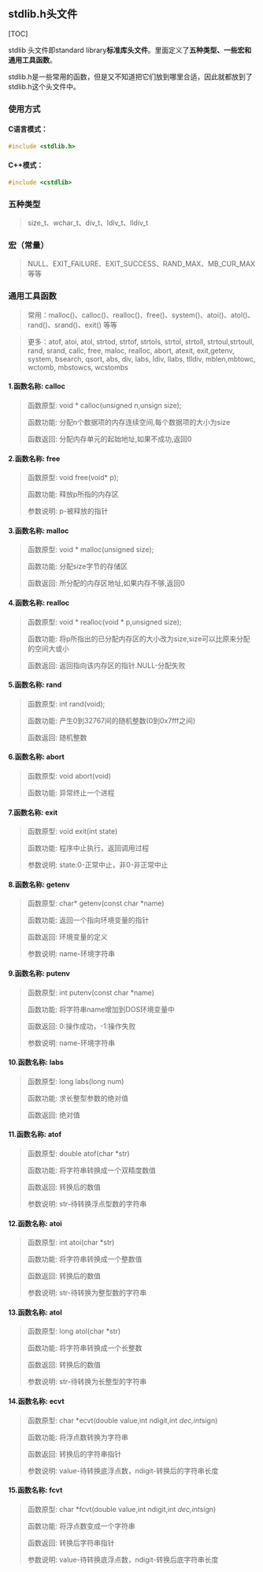 ## stdlib.h头文件

[TOC]

stdlib 头文件即standard library**标准库头文件**。里面定义了**五种类型、一些宏和通用工具函数**。

stdlib.h是一些常用的函数，但是又不知道把它们放到哪里合适，因此就都放到了stdlib.h这个头文件中。



### 使用方式

#### C语言模式：

```c
#include <stdlib.h>
```

#### C++模式：

```c++
#include <cstdlib>
```



### 五种类型

> size_t、wchar_t、div_t、ldiv_t、lldiv_t



### 宏（常量）

> NULL、EXIT_FAILURE、EXIT_SUCCESS、RAND_MAX、MB_CUR_MAX  等等



### 通用工具函数

> 常用：malloc()、calloc()、realloc()、free()、system()、atoi()、atol()、rand()、srand()、exit()  等等

> 更多：atof, atoi, atol, strtod, strtof, strtols, strtol, strtoll, strtoul,strtoull, rand, srand, callc, free, maloc, realloc, abort, atexit, exit,getenv, system, bsearch, qsort, abs, div, labs, ldiv, llabs, tlldiv, mblen,mbtowc, wctomb, mbstowcs, wcstombs

#### 1.函数名称: calloc

> 函数原型: void * calloc(unsigned n,unsign size);
>
> 函数功能: 分配n个数据项的内存连续空间,每个数据项的大小为size
>
> 函数返回: 分配内存单元的起始地址,如果不成功,返回0

#### 2.函数名称: free

> 函数原型: void free(void* p);
>
> 函数功能: 释放p所指的内存区
>
> 参数说明: p-被释放的指针

#### 3.函数名称: malloc

> 函数原型: void * malloc(unsigned size);
>
> 函数功能: 分配size字节的存储区
>
> 函数返回: 所分配的内存区地址,如果内存不够,返回0

#### 4.函数名称: realloc

> 函数原型: void * realloc(void * p,unsigned size);
>
> 函数功能: 将p所指出的已分配内存区的大小改为size,size可以比原来分配的空间大或小
>
> 函数返回: 返回指向该内存区的指针.NULL-分配失败

#### 5.函数名称: rand

> 函数原型: int rand(void);
>
> 函数功能: 产生0到32767间的随机整数(0到0x7fff之间)
>
> 函数返回: 随机整数

#### 6.函数名称: abort

> 函数原型: void abort(void)
>
> 函数功能: 异常终止一个进程

#### 7.函数名称: exit

> 函数原型: void exit(int state)
>
> 函数功能: 程序中止执行，返回调用过程
>
> 参数说明: state:0-正常中止，非0-非正常中止

#### 8.函数名称: getenv

> 函数原型: char* getenv(const char *name)
>
> 函数功能: 返回一个指向环境变量的指针
>
> 函数返回: 环境变量的定义
>
> 参数说明: name-环境字符串

#### 9.函数名称: putenv

> 函数原型: int putenv(const char *name)
>
> 函数功能: 将字符串name增加到DOS环境变量中
>
> 函数返回: 0:操作成功，-1:操作失败
>
> 参数说明: name-环境字符串

#### 10.函数名称: labs

> 函数原型: long labs(long num)
>
> 函数功能: 求长整型参数的绝对值
>
> 函数返回: 绝对值

#### 11.函数名称: atof

> 函数原型: double atof(char *str)
>
> 函数功能: 将字符串转换成一个双精度数值
>
> 函数返回: 转换后的数值
>
> 参数说明: str-待转换浮点型数的字符串

#### 12.函数名称: atoi

> 函数原型: int atoi(char *str)
>
> 函数功能: 将字符串转换成一个整数值
>
> 函数返回: 转换后的数值
>
> 参数说明: str-待转换为整型数的字符串

#### 13.函数名称: atol

> 函数原型: long atol(char *str)
>
> 函数功能: 将字符串转换成一个长整数
>
> 函数返回: 转换后的数值
>
> 参数说明: str-待转换为长整型的字符串

#### 14.函数名称: ecvt

> 函数原型: char *ecvt(double value,int ndigit,int *dec,int*sign)
>
> 函数功能: 将浮点数转换为字符串
>
> 函数返回: 转换后的字符串指针
>
> 参数说明: value-待转换底浮点数，ndigit-转换后的字符串长度

#### 15.函数名称: fcvt

> 函数原型: char *fcvt(double value,int ndigit,int *dec,int*sign)
>
> 函数功能: 将浮点数变成一个字符串
>
> 函数返回: 转换后字符串指针
>
> 参数说明: value-待转换底浮点数，ndigit-转换后底字符串长度